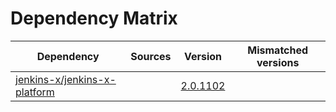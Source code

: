 # Dependency Matrix

Dependency | Sources | Version | Mismatched versions
---------- | ------- | ------- | -------------------
[jenkins-x/jenkins-x-platform](https://github.com/jenkins-x/jenkins-x-platform.git) |  | [2.0.1102](https://github.com/jenkins-x/jenkins-x-platform/releases/tag/v2.0.1102) | 
